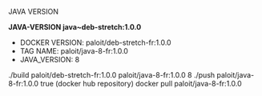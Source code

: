 JAVA VERSION

**JAVA-VERSION java~deb-stretch:1.0.0**

- DOCKER VERSION: paloit/deb-stretch-fr:1.0.0
- TAG NAME: paloit/java-8-fr:1.0.0
- JAVA_VERSION: 8

./build paloit/deb-stretch-fr:1.0.0 paloit/java-8-fr:1.0.0 8
./push paloit/java-8-fr:1.0.0 true (docker hub repository)
docker pull paloit/java-8-fr:1.0.0
